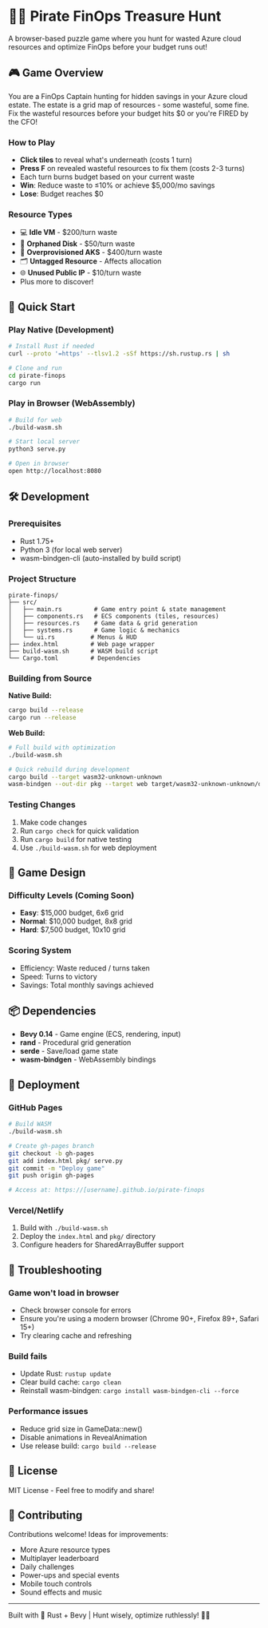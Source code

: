 # 🏴‍☠️ Pirate FinOps Treasure Hunt

A browser-based puzzle game where you hunt for wasted Azure cloud resources and optimize FinOps before your budget runs out!

## 🎮 Game Overview

You are a FinOps Captain hunting for hidden savings in your Azure cloud estate. The estate is a grid map of resources - some wasteful, some fine. Fix the wasteful resources before your budget hits $0 or you're FIRED by the CFO!

### How to Play
- **Click tiles** to reveal what's underneath (costs 1 turn)
- **Press F** on revealed wasteful resources to fix them (costs 2-3 turns)
- Each turn burns budget based on your current waste
- **Win**: Reduce waste to ≤10% or achieve $5,000/mo savings
- **Lose**: Budget reaches $0

### Resource Types
- 💻 **Idle VM** - $200/turn waste
- 💾 **Orphaned Disk** - $50/turn waste
- 🐙 **Overprovisioned AKS** - $400/turn waste
- 🗂 **Untagged Resource** - Affects allocation
- 🌐 **Unused Public IP** - $10/turn waste
- Plus more to discover!

## 🚀 Quick Start

### Play Native (Development)
```bash
# Install Rust if needed
curl --proto '=https' --tlsv1.2 -sSf https://sh.rustup.rs | sh

# Clone and run
cd pirate-finops
cargo run
```

### Play in Browser (WebAssembly)
```bash
# Build for web
./build-wasm.sh

# Start local server
python3 serve.py

# Open in browser
open http://localhost:8080
```

## 🛠️ Development

### Prerequisites
- Rust 1.75+
- Python 3 (for local web server)
- wasm-bindgen-cli (auto-installed by build script)

### Project Structure
```
pirate-finops/
├── src/
│   ├── main.rs         # Game entry point & state management
│   ├── components.rs   # ECS components (tiles, resources)
│   ├── resources.rs    # Game data & grid generation
│   ├── systems.rs      # Game logic & mechanics
│   └── ui.rs          # Menus & HUD
├── index.html         # Web page wrapper
├── build-wasm.sh      # WASM build script
└── Cargo.toml         # Dependencies
```

### Building from Source

**Native Build:**
```bash
cargo build --release
cargo run --release
```

**Web Build:**
```bash
# Full build with optimization
./build-wasm.sh

# Quick rebuild during development
cargo build --target wasm32-unknown-unknown
wasm-bindgen --out-dir pkg --target web target/wasm32-unknown-unknown/debug/pirate-finops.wasm
```

### Testing Changes
1. Make code changes
2. Run `cargo check` for quick validation
3. Run `cargo build` for native testing
4. Use `./build-wasm.sh` for web deployment

## 🎯 Game Design

### Difficulty Levels (Coming Soon)
- **Easy**: $15,000 budget, 6x6 grid
- **Normal**: $10,000 budget, 8x8 grid
- **Hard**: $7,500 budget, 10x10 grid

### Scoring System
- Efficiency: Waste reduced / turns taken
- Speed: Turns to victory
- Savings: Total monthly savings achieved

## 📦 Dependencies

- **Bevy 0.14** - Game engine (ECS, rendering, input)
- **rand** - Procedural grid generation
- **serde** - Save/load game state
- **wasm-bindgen** - WebAssembly bindings

## 🚢 Deployment

### GitHub Pages
```bash
# Build WASM
./build-wasm.sh

# Create gh-pages branch
git checkout -b gh-pages
git add index.html pkg/ serve.py
git commit -m "Deploy game"
git push origin gh-pages

# Access at: https://[username].github.io/pirate-finops
```

### Vercel/Netlify
1. Build with `./build-wasm.sh`
2. Deploy the `index.html` and `pkg/` directory
3. Configure headers for SharedArrayBuffer support

## 🐛 Troubleshooting

### Game won't load in browser
- Check browser console for errors
- Ensure you're using a modern browser (Chrome 90+, Firefox 89+, Safari 15+)
- Try clearing cache and refreshing

### Build fails
- Update Rust: `rustup update`
- Clear build cache: `cargo clean`
- Reinstall wasm-bindgen: `cargo install wasm-bindgen-cli --force`

### Performance issues
- Reduce grid size in GameData::new()
- Disable animations in RevealAnimation
- Use release build: `cargo build --release`

## 📄 License

MIT License - Feel free to modify and share!

## 🤝 Contributing

Contributions welcome! Ideas for improvements:
- More Azure resource types
- Multiplayer leaderboard
- Daily challenges
- Power-ups and special events
- Mobile touch controls
- Sound effects and music

---

Built with 🦀 Rust + Bevy | Hunt wisely, optimize ruthlessly! 🏴‍☠️